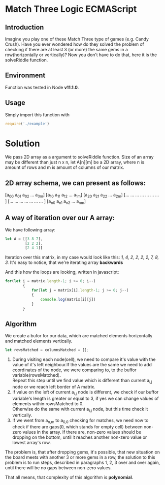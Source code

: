 # Match Three Logic ECMAScript
## Introduction
Imagine you play one of these Match Three type of games (e.g. Candy Crush). Have you ever wondered how do they solved the problem of checking if there are at least 3 (or more)  the same gems in a row(horizontally or vertically)? Now you don't have to do that, here it is the solveRiddle function. </br>
## Environment
Function was tested in Node **v11.1.0**.
 ## Usage
 Simply import this function with 
 ```javascript
 require('./example')
 ```
# Solution 

We pass 2D array as a argument to solveRiddle function. Size of an array may be different than just n x n, let A[n][m] be a 2D array, where n is amount of rows and m is amount of columns of our matrix. </br>
## 2D array schema, we can present as follows: 

[a<sub>00</sub> a<sub>01</sub> a<sub>02</sub> ... a<sub>0m</sub>]
[a<sub>10</sub> a<sub>11</sub> a<sub>12</sub> ... a<sub>1m</sub>]
[a<sub>20</sub> a<sub>21</sub> a<sub>22</sub> ... a<sub>2m</sub>]
[... ... ... ... ... ... ... ]
[... ... ... ... ... ... ... ]
[a<sub>n0</sub> a<sub>n1</sub> a<sub>n2</sub> ... a<sub>nm</sub>]

## A way of iteration over our **A** array:
We have following array: 
```javascript
let A = [[3 8 7], 
         [2 2 2], 
         [2 4 1]] 
```
Iteration over this matrix, in my case would look like this: _1, 4, 2, 2, 2, 2, 7, 8, 3._ It's easy to notice, that we're iterating array **backwards**

And this how the loops are looking, written in javascript:
```javascript
for(let i = matrix.length-1; i >= 0; i--)
        {
            for(let j = matrix[i].length-1; j >= 0; j--)
            {
                console.log(matrix[i][j])
            }
        }
```
## Algorithm

We create a bufor for our data, which are matched elements horizontally and matched elements vertically.

```javascript
let rowsMatched = columnsMatched = [];
```

1. During visiting each node(cell), we need to compare it's value with the value of it's left neighbour.If the values are the same we need to add coordinates of the node, we were comparing to, to the buffor variable(rowsMatched). </br>
Repeat this step until we find value which is different than current a<sub>i,j</sub> node or we reach left border of A matrix. </br>
2. If value on the left of current a<sub>i,j</sub> node is different, we check if our buffor variable's length is greater or equal to 3, if yes we can change values of elements within rowsMatched to 0.</br>
Otherwise do the same with current a<sub>i,j</sub> node, but this time check it vertically.</br>
3. If we went from a<sub>n,m</sub> to a<sub>0,0</sub> checking for matches, we need now to check if there are gaps(0, which stands for empty cell) between non-zero values in the array. If there are, non-zero values should be dropping on the bottom, until it reaches another non-zero value or lowest array's row.  

The problem is, that after dropping gems, it's possible, that new situation on the board meets with another 3 or more gems in a row, the solution to this problem is to run steps, described in paragraphs 1, 2, 3 over and over again, until there will be no gaps between non-zero values. </br>

That all means, that complexity of this algorithm is **polynomial**.
    
     
     
